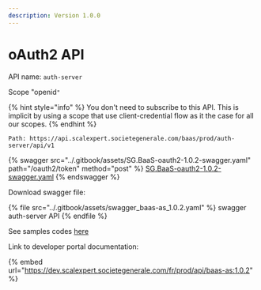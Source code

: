 ```yaml
---
description: Version 1.0.0
---
```


# oAuth2 API

API name: `auth-server`

Scope "openid`"`

{% hint style="info" %}
You don't need to subscribe to this API. This is implicit by using a scope that use client-credential flow as it the case for all our scopes.&#x20;
{% endhint %}

`Path: https://api.scalexpert.societegenerale.com/baas/prod/auth-server/api/v1`

{% swagger src="../.gitbook/assets/SG.BaaS-oauth2-1.0.2-swagger.yaml" path="/oauth2/token" method="post" %}
[SG.BaaS-oauth2-1.0.2-swagger.yaml](../.gitbook/assets/SG.BaaS-oauth2-1.0.2-swagger.yaml)
{% endswagger %}

Download swagger file:

{% file src="../.gitbook/assets/swagger_baas-as_1.0.2.yaml" %}
swagger auth-server API
{% endfile %}

See samples codes [here](../integration-guides/integrations-modes/direct/#authentication-and-authorization)

Link to developer portal documentation:

{% embed url="https://dev.scalexpert.societegenerale.com/fr/prod/api/baas-as:1.0.2" %}
